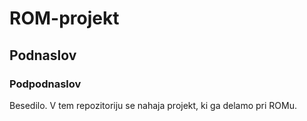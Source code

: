# ROM-projekt
## Podnaslov
### Podpodnaslov
Besedilo. V tem repozitoriju se nahaja projekt, ki ga delamo pri ROMu.
